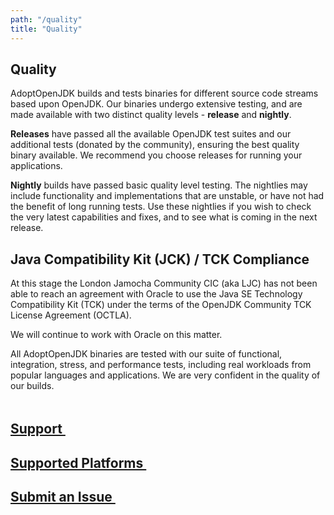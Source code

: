 ```yaml
---
path: "/quality"
title: "Quality"
---
```

## Quality
AdoptOpenJDK builds and tests binaries for different source code streams based upon OpenJDK. Our binaries undergo extensive testing, and are made available with two distinct quality levels - **release** and **nightly**.

**Releases** have passed all the available OpenJDK test suites and our additional tests (donated by the community), ensuring the best quality binary available. We recommend you choose releases for running your applications.

**Nightly** builds have passed basic quality level testing. The nightlies may include functionality and implementations that are unstable, or have not had the benefit of long running tests. Use these nightlies if you wish to check the very latest capabilities and fixes, and to see what is coming in the next release.

## Java Compatibility Kit (JCK) / TCK Compliance
At this stage the London Jamocha Community CIC (aka LJC) has not been able to reach an agreement with Oracle to use the Java SE Technology Compatibility Kit (TCK) under the terms of the OpenJDK Community TCK License Agreement (OCTLA).

We will continue to work with Oracle on this matter.

All AdoptOpenJDK binaries are tested with our suite of functional, integration, stress, and performance tests, including real workloads from popular languages and applications. We are very confident in the quality of our builds.

<div class="home-links" style="margin-top: 3rem;">
  <a href="./support" class="no-underline home-links">
    <h2 class="inline-block zero-margin">Support&nbsp;<i class="fa fa-arrow-circle-o-right" aria-hidden="true"></i></h2>
  </a>
  <a href="./supported_platforms" class="no-underline home-links">
    <h2 class="inline-block zero-margin">Supported Platforms&nbsp;<i class="fa fa-arrow-circle-o-right" aria-hidden="true"></i></h2>
  </a>
  <a href="https://github.com/AdoptOpenJDK/openjdk-build/issues" class="no-underline home-links" target="_blank">
    <h2 class="inline-block zero-margin">Submit an Issue&nbsp;<i class="fa fa-arrow-circle-o-right" aria-hidden="true"></i></h2>
  </a>
</div>
